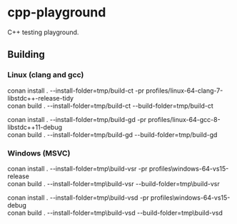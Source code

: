 # cpp-playground

C++ testing playground.


## Building

### Linux (clang and gcc)
conan install . --install-folder=tmp/build-ct -pr profiles/linux-64-clang-7-libstdc++-release-tidy <br>
conan build . --install-folder=tmp/build-ct --build-folder=tmp/build-ct

conan install . --install-folder=tmp/build-gd -pr profiles/linux-64-gcc-8-libstdc++11-debug <br>
conan build . --install-folder=tmp/build-gd --build-folder=tmp/build-gd

### Windows (MSVC)
conan install . --install-folder=tmp\build-vsr -pr profiles\windows-64-vs15-release <br>
conan build . --install-folder=tmp\build-vsr --build-folder=tmp\build-vsr

conan install . --install-folder=tmp\build-vsd -pr profiles\windows-64-vs15-debug <br>
conan build . --install-folder=tmp\build-vsd --build-folder=tmp\build-vsd
